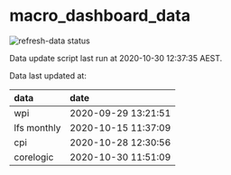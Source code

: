 
<!-- README.md is generated from README.Rmd. Please edit that file -->

# macro\_dashboard\_data

<!-- badges: start -->

![refresh-data
status](https://github.com/MattCowgill/macro_dashboard_data/workflows/refresh-data/badge.svg)

<!-- badges: end -->

Data update script last run at 2020-10-30 12:37:35 AEST.

Data last updated at:

| data        | date                |
| :---------- | :------------------ |
| wpi         | 2020-09-29 13:21:51 |
| lfs monthly | 2020-10-15 11:37:09 |
| cpi         | 2020-10-28 12:30:56 |
| corelogic   | 2020-10-30 11:51:09 |
